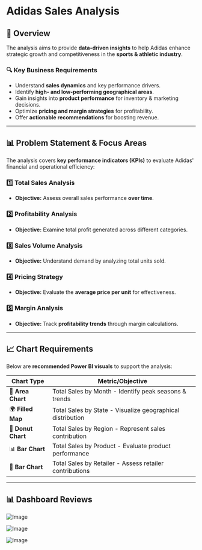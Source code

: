 #  Adidas Sales Analysis

## 📌 Overview
The analysis aims to provide **data-driven insights** to help Adidas enhance strategic growth and competitiveness in the **sports & athletic industry**.

### 🔍 Key Business Requirements

- Understand **sales dynamics** and key performance drivers.
- Identify **high- and low-performing geographical areas**.
- Gain insights into **product performance** for inventory & marketing decisions.
- Optimize **pricing and margin strategies** for profitability.
- Offer **actionable recommendations** for boosting revenue.

---

## 📊 Problem Statement & Focus Areas

The analysis covers **key performance indicators (KPIs)** to evaluate Adidas' financial and operational efficiency:

### **1️⃣ Total Sales Analysis**
- **Objective:** Assess overall sales performance **over time**.

### **2️⃣ Profitability Analysis**
- **Objective:** Examine total profit generated across different categories.

### **3️⃣ Sales Volume Analysis**
- **Objective:** Understand demand by analyzing total units sold.

### **4️⃣ Pricing Strategy**
- **Objective:** Evaluate the **average price per unit** for effectiveness.

### **5️⃣ Margin Analysis**
- **Objective:** Track **profitability trends** through margin calculations.

---

## 📈 Chart Requirements

Below are **recommended Power BI visuals** to support the analysis:

| **Chart Type**                          | **Metric/Objective**                                         |
|------------------------------------------|--------------------------------------------------------------|
| 📌 **Area Chart**                        | Total Sales by Month - Identify peak seasons & trends       |
| 🌍 **Filled Map**                         | Total Sales by State - Visualize geographical distribution  |
| 🍩 **Donut Chart**                        | Total Sales by Region - Represent sales contribution        |
| 📊 **Bar Chart**                          | Total Sales by Product - Evaluate product performance       |
| 🛒 **Bar Chart**                          | Total Sales by Retailer - Assess retailer contributions     |

---

## 📊 Dashboard Reviews

![Image](https://github.com/user-attachments/assets/009a3394-28db-431f-885f-e497248e4a9b)


![Image](https://github.com/user-attachments/assets/1235d349-f9de-4c85-9ec2-1c38521dba2f)


![Image](https://github.com/user-attachments/assets/0f5a6326-8a37-4dec-ad48-990aa377c60f)







